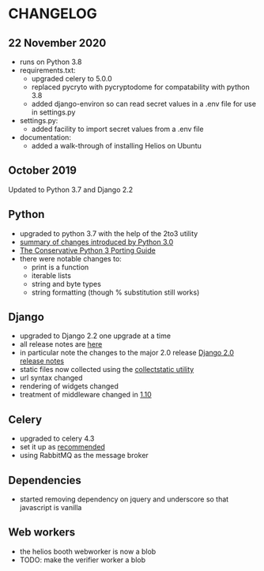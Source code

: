 # CHANGELOG

## 22 November 2020
* runs on Python 3.8
* requirements.txt: 
    - upgraded celery to 5.0.0
    - replaced pycryto with pycryptodome for compatability with python 3.8
    - added django-environ so can read secret values in a .env file for use in settings.py 
* settings.py:
    - added facility to import secret values from a .env file
* documentation:
    - added a walk-through of installing Helios on Ubuntu


## October 2019

Updated to Python 3.7 and Django 2.2

## Python
* upgraded to python 3.7 with the help of the 2to3 utility
* [summary of changes introduced by Python 3.0](https://docs.python.org/3.7/whatsnew/3.0.html#porting-to-python-3-0)
* [The Conservative Python 3 Porting Guide](https://portingguide.readthedocs.io/en/latest/index.html)
* there were notable changes to:
    * print is a function
    * iterable lists
    * string and byte types
    * string formatting (though % substitution still works)
    


## Django
* upgraded to Django 2.2 one upgrade at a time
* all release notes are [here](https://docs.djangoproject.com/en/2.2/releases/)
* in particular note the changes to the major 2.0 release [Django 2.0 release notes](https://docs.djangoproject.com/en/2.2/releases/2.0/) 
* static files now collected using the [collectstatic utility](https://docs.djangoproject.com/en/2.2/howto/static-files/deployment/)
* url syntax changed
* rendering of widgets changed
* treatment of middleware changed in [1.10](https://docs.djangoproject.com/en/2.2/topics/http/middleware/#upgrading-pre-django-1-10-style-middleware)



## Celery
* upgraded to celery 4.3
* set it up as [recommended](https://docs.celeryproject.org/en/latest/django/first-steps-with-django.html#using-celery-with-django)
* using RabbitMQ as the message broker


## Dependencies
* started removing dependency on jquery and underscore so that javascript is vanilla


## Web workers
* the helios booth webworker is now a blob
* TODO: make the verifier worker a blob
